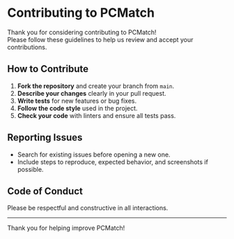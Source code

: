 # Contributing to PCMatch

Thank you for considering contributing to PCMatch!  
Please follow these guidelines to help us review and accept your contributions.

## How to Contribute

1. **Fork the repository** and create your branch from `main`.
2. **Describe your changes** clearly in your pull request.
3. **Write tests** for new features or bug fixes.
4. **Follow the code style** used in the project.
5. **Check your code** with linters and ensure all tests pass.

## Reporting Issues

- Search for existing issues before opening a new one.
- Include steps to reproduce, expected behavior, and screenshots if possible.

## Code of Conduct

Please be respectful and constructive in all interactions.

---

Thank you for helping improve PCMatch!
